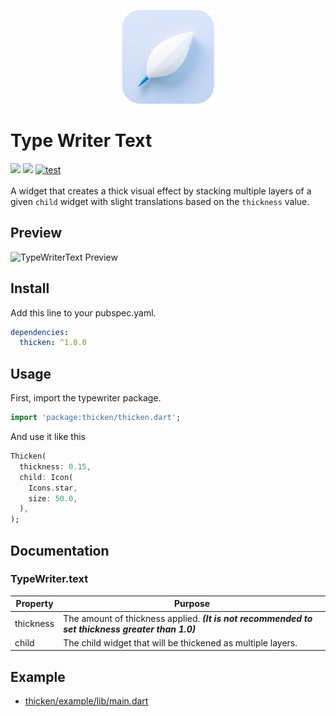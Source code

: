 <p align="center">
  <img src="https://github.com/Nialixus/thicken/blob/38cfe510ce50ec40b4dd2ed7fada365bf16f89d0/logo.png" alt="Thicken Logo" width="150">
</p>

# Type Writer Text

<a href='https://pub.dev/packages/thicken'><img src='https://img.shields.io/pub/v/thicken.svg?logo=flutter&color=blue&style=flat-square'/></a>
<a href="https://codecov.io/gh/Nialixus/thicken"><img src="https://codecov.io/gh/Nialixus/thicken/graph/badge.svg?token=T66X1R33QE"/></a>
<a href="https://github.com/Nialixus/thicken/actions"><img src="https://github.com/Nialixus/thicken/actions/workflows/test_coverage.yaml/badge.svg" alt="test"/></a>
\
\
A widget that creates a thick visual effect by stacking multiple layers of a given `child` widget with slight translations based on the `thickness` value.

## Preview

<img src="https://github.com/user-attachments/assets/451d0265-dd2d-4134-807d-a02e1f17b8bb" alt="TypeWriterText Preview" width="300">


## Install

Add this line to your pubspec.yaml.

```yaml
dependencies:
  thicken: ^1.0.0
```

## Usage

First, import the typewriter package.

```dart
import 'package:thicken/thicken.dart';
```

And use it like this

```dart
Thicken(
  thickness: 0.15,
  child: Icon(
    Icons.star,
    size: 50.0,
  ),
);
```

## Documentation

### TypeWriter.text

| Property           | Purpose                                                                                                           |
| ------------------ | ----------------------------------------------------------------------------------------------------------------- |
| thickness          | The amount of thickness applied. _**(It is not recommended to set thickness greater than 1.0)**_                  |
| child              | The child widget that will be thickened as multiple layers.                                                       |

## Example

- <a href="https://github.com/Nialixus/thicken/blob/master/example/lib/main.dart">thicken/example/lib/main.dart</a>
